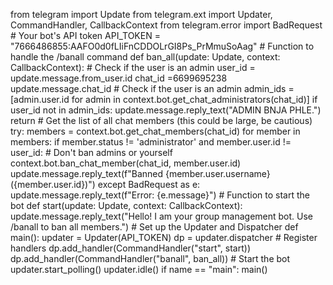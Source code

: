 from telegram import Update from telegram.ext import Updater, CommandHandler, CallbackContext from telegram.error import BadRequest # Your bot's API token API_TOKEN = "7666486855:AAFO0d0fLIiFnCDDOLrGI8Ps_PrMmuSoAag" # Function to handle the /banall command def ban_all(update: Update, context: CallbackContext): # Check if the user is an admin user_id = update.message.from_user.id chat_id =6699695238 update.message.chat_id # Check if the user is an admin admin_ids = [admin.user.id for admin in context.bot.get_chat_administrators(chat_id)] if user_id not in admin_ids: update.message.reply_text("ADMIN BNJA PHLE.") return # Get the list of all chat members (this could be large, be cautious) try: members = context.bot.get_chat_members(chat_id) for member in members: if member.status != 'administrator' and member.user.id != user_id: # Don't ban admins or yourself context.bot.ban_chat_member(chat_id, member.user.id) update.message.reply_text(f"Banned {member.user.username} ({member.user.id})") except BadRequest as e: update.message.reply_text(f"Error: {e.message}") # Function to start the bot def start(update: Update, context: CallbackContext): update.message.reply_text("Hello! I am your group management bot. Use /banall to ban all members.") # Set up the Updater and Dispatcher def main(): updater = Updater(API_TOKEN) dp = updater.dispatcher # Register handlers dp.add_handler(CommandHandler("start", start)) dp.add_handler(CommandHandler("banall", ban_all)) # Start the bot updater.start_polling() updater.idle() if name == "main": main()

<!---
Botuserclassic/Botuserclassic is a ✨ special ✨ repository because its `README.md` (this file) appears on your GitHub profile.
You can click the Preview link to take a look at your changes.
--->
